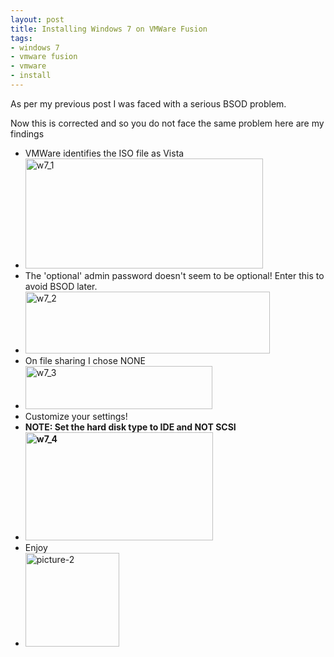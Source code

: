 ```yaml
--- 
layout: post
title: Installing Windows 7 on VMWare Fusion
tags: 
- windows 7
- vmware fusion
- vmware
- install
---
```

As per my previous post I was faced with a serious BSOD problem.

Now this is corrected and so you do not face the same problem here are my findings
<ul>
	<li> VMWare identifies the ISO file as Vista</li>
	<li><img class="alignnone size-full wp-image-414" title="w7_1" src="http://www.saiweb.co.ukturbo.paulstamatiou.com/uploads/2009/01/w7_1.png" alt="w7_1" width="380" height="176" /></li>
	<li>The 'optional' admin password doesn't seem to be optional! Enter this to avoid BSOD later.</li>
	<li><img class="alignnone size-full wp-image-415" title="w7_2" src="http://www.saiweb.co.ukturbo.paulstamatiou.com/uploads/2009/01/w7_2.png" alt="w7_2" width="391" height="99" /></li>
	<li>On file sharing I chose NONE</li>
	<li><img class="alignnone size-full wp-image-417" title="w7_3" src="http://www.saiweb.co.ukturbo.paulstamatiou.com/uploads/2009/01/w7_3.png" alt="w7_3" width="299" height="69" /></li>
	<li>Customize your settings!</li>
	<li><strong>NOTE: Set the hard disk type to IDE and NOT SCSI</strong></li>
	<li><strong><img class="alignnone size-medium wp-image-418" title="w7_4" src="http://www.saiweb.co.ukturbo.paulstamatiou.com/uploads/2009/01/w7_4-300x173.png" alt="w7_4" width="300" height="173" />
</strong></li>
	<li>Enjoy</li>
	<li><img class="alignnone size-thumbnail wp-image-419" title="picture-2" src="http://www.saiweb.co.ukturbo.paulstamatiou.com/uploads/2009/01/picture-2-150x150.png" alt="picture-2" width="150" height="150" /></li>
</ul>
